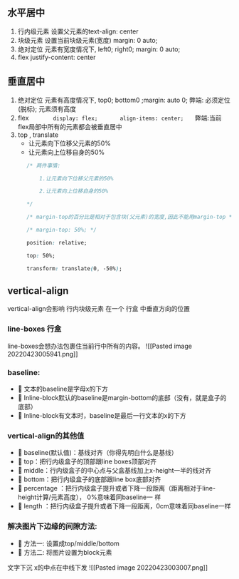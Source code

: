 ## 水平居中
1. 行内级元素
 设置父元素的text-align: center
2. 块级元素
设置当前块级元素(宽度) margin: 0 auto;
3. 绝对定位
元素有宽度情况下, left0; right0;  margin: 0 auto;
4. flex
justify-content: center

## 垂直居中
1. 绝对定位
元素有高度情况下, top0; bottom0 ;margin: auto 0;
弊端: 必须定位(脱标);  元素须有高度
2. flex
  ```
      display: flex;
      align-items: center; 
  ```
弊端:当前flex局部中所有的元素都会被垂直居中
3. top , translate
	- 让元素向下位移父元素的50%
	- 让元素向上位移自身的50%
```css
      /* 两件事情:

          1.让元素向下位移父元素的50%

          2.让元素向上位移自身的50%

      */

      /* margin-top的百分比是相对于包含块(父元素)的宽度,因此不能用margin-top */

      /* margin-top: 50%; */

      position: relative;

      top: 50%;

      transform: translate(0, -50%);
```


## vertical-align
vertical-align会影响 行内块级元素 在一个 行盒 中垂直方向的位置
### line-boxes 行盒
line-boxes会想办法包裹住当前行中所有的内容。
![[Pasted image 20220423005941.png]]

### baseline:
-  文本的baseline是字母x的下方 
-  Inline-block默认的baseline是margin-bottom的底部（没有，就是盒子的底部） 
-  Inline-block有文本时，baseline是最后一行文本的x的下方
### vertical-align的其他值
-  baseline(默认值)：基线对齐（你得先明白什么是基线） 
-  top：把行内级盒子的顶部跟line boxes顶部对齐 
-  middle：行内级盒子的中心点与父盒基线加上x-height一半的线对齐 
-  bottom：把行内级盒子的底部跟line box底部对齐 
-  percentage ：把行内级盒子提升或者下降一段距离（距离相对于line-height计算/元素高度）， 0%意味着同baseline一 样 
-  length ：把行内级盒子提升或者下降一段距离，0cm意味着同baseline一样

###  解决图片下边缘的间隙方法:

-  方法一: 设置成top/middle/bottom 
-  方法二: 将图片设置为block元素


文字下沉
x的中点在中线下发
![[Pasted image 20220423003007.png]]